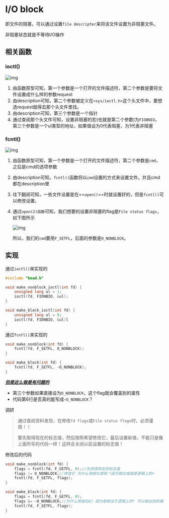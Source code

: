 

# I/O block



即文件的阻塞，可以通过设置`file descripter`来将该文件设置为非阻塞文件。

非阻塞状态就是不等待I/O操作



## 相关函数

### ioctl()

![img](https://wx2.sinaimg.cn/mw690/005LasY6gy1gdajj6kwxxj31dx0u0x55.jpg)

1. 由函数原型可知，第一个参数是一个打开的文件描述符，第二个参数是要将文件设置成什么样的参数request
2. 由description可知，第二个参数被定义在`<sys/ioctl.h>`这个头文件中，要想选request就得去那个头文件里找。
3. 由description可知，第三个参数是一个指针
4. 通过查阅那个头文件可知，设置非阻塞的宏(也就是第二个参数)为`FIOBNIO`， 第三个参数是一个ul类型的地址，如果值设为0代表阻塞，为1代表非阻塞





### fcntl()

![img](https://wx2.sinaimg.cn/mw690/005LasY6gy1gdak2tzil0j31fw0u04qp.jpg)

1. 由函数原型可知，第一个参数是一个打开的文件描述符，第二个参数是`cmd`，之后是cmd的选项参数

2. 由description可知，`fcntl()`函数将以`cmd`设置的方式来设置文件。并且cmd都在description里

3. 往下翻阅可知，一些文件设置是在==`open()`==时就设置好的，但是`fcntl()`可以修改设置，

4. 通过`open(2)函数`可知，我们想要的设置非阻塞的flag是`File status flags`，如下图所示

   ![img](https://wx2.sinaimg.cn/mw690/005LasY6gy1gdak97w91dj31ns0gkqix.jpg)

   所以，我们的`cmd`要用`F_SETFL`，后面的参数是`O_NONBLOCK`。



## 实现

通过`ioctl()`来实现的

```c
#include "head.h"

void make_nonblock_ioctl(int fd) {
    unsigned long ul = 1;
    ioctl(fd, FIONBIO, &ul);
}

void make_block_ioctl(int fd) {
    unsigned long ul = 0;
    ioctl(fd, FIONBIO, &ul)l
}
```



通过`fcntl()`来实现的

```C
void make_nonblock(int fd) {
    fcntl(fd, F_SETFL, O_NONBLOCK);
}

void make_block(int fd) {
    fcntl(fd, F_SETFL, ~O_NONBLOCK);
}
```

<u>***但是这么做是有问题的***</u>

+ 第三个参数如果直接设为`O_NONBLOCK`，这个flag就会覆盖别的属性
+ 代码第6行是否真的能写成`~O_NONBLOCK`？                                                                                                                                                                                                                                                                                                                                                                                                                                                                                                                                                                                                                                                                                                                                                                                                                                                                                                                                                                                                                                                                                                                                                                                                                                                                                                                                                                                                                                                                                                                                                                                                                                                                                                                                                                                                                                                                                                                                                                                                                                                                                                                                                                                                                                                                                                                                                                                                                                                                                                                                                                                                                                                                                                                                                                                                                                                                                                                                                                                                                                                                                                                                                                                                                                                                                                                                                                                                                                                                                                                                                                                                                                                                                                                                                                                                                                                                                                                                                                                                                                                                                                                                                                                                                                                                                                                                                                                                                                                                                                                                                                                                                                                                                                                                                                                                                                                                 

调研

> 通过查阅资料发现，在修改`fd flags`或`File status flags`时，必须谨慎！！
>
> 要先取得现在的标志值，然后按照希望修改它，最后设置新值，不能只是像上面所写的代码一样！这样会关闭以前设置的标志值！

修改后的代码

```C
void make_nonblock(int fd) {
    flags = fcntl(fd, F_GETFL, 0);//先获得现在的标志值
    flags |= O_NONBLOCK;//修改它 为什么用按位或呢？因为按位或就是逻辑上的+
    fcntl(fd, F_SETFL, flags);
}

void make_block(int fd) {
    flags = fcntl(fd, F_GETFL, 0);
    flags &= ~O_NONBLOCK;//为什么用按位&? 因为就相当于逻辑上的* 可以取出别的属性！
    fcntl(fd, F_SETFL, flags);
}
```

